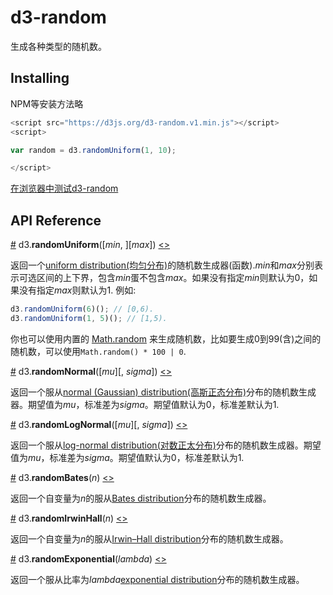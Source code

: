 # d3-random

生成各种类型的随机数。

## Installing

NPM等安装方法略

```js
<script src="https://d3js.org/d3-random.v1.min.js"></script>
<script>

var random = d3.randomUniform(1, 10);

</script>
```

[在浏览器中测试d3-random](https://tonicdev.com/npm/d3-random)

## API Reference

<a name="randomUniform" href="#randomUniform">#</a> d3.<b>randomUniform</b>([<i>min</i>, ][<i>max</i>]) [<>](https://github.com/d3/d3-random/blob/master/src/uniform.js "Source")

返回一个[uniform distribution(均匀分布)](https://en.wikipedia.org/wiki/Uniform_distribution_\(continuous\))的随机数生成器(函数).*min*和*max*分别表示可选区间的上下界，包含*min*蛋不包含*max*。如果没有指定*min*则默认为0，如果没有指定*max*则默认为1. 例如:

```js
d3.randomUniform(6)(); // [0,6).
d3.randomUniform(1, 5)(); // [1,5).
```
你也可以使用内置的 [Math.random](https://developer.mozilla.org/en-US/docs/JavaScript/Reference/Global_Objects/Math/random) 来生成随机数，比如要生成0到99(含)之间的随机数，可以使用`Math.random() * 100 | 0`.

<a name="randomNormal" href="#randomNormal">#</a> d3.<b>randomNormal</b>([<i>mu</i>][, <i>sigma</i>]) [<>](https://github.com/d3/d3-random/blob/master/src/normal.js "Source")

返回一个服从[normal (Gaussian) distribution(高斯正态分布)](https://en.wikipedia.org/wiki/Normal_distribution)分布的随机数生成器。期望值为*mu*，标准差为*sigma*。期望值默认为0，标准差默认为1.

<a name="randomLogNormal" href="#randomLogNormal">#</a> d3.<b>randomLogNormal</b>([<i>mu</i>][, <i>sigma</i>]) [<>](https://github.com/d3/d3-random/blob/master/src/logNormal.js "Source")

返回一个服从[log-normal distribution(对数正太分布)](https://en.wikipedia.org/wiki/Log-normal_distribution)分布的随机数生成器。期望值为*mu*，标准差为*sigma*。期望值默认为0，标准差默认为1.

<a name="randomBates" href="#randomBates">#</a> d3.<b>randomBates</b>(<i>n</i>) [<>](https://github.com/d3/d3-random/blob/master/src/bates.js "Source")

返回一个自变量为*n*的服从[Bates distribution](https://en.wikipedia.org/wiki/Bates_distribution)分布的随机数生成器。

<a name="randomIrwinHall" href="#randomIrwinHall">#</a> d3.<b>randomIrwinHall</b>(<i>n</i>) [<>](https://github.com/d3/d3-random/blob/master/src/irwinHall.js "Source")

返回一个自变量为*n*的服从[Irwin–Hall distribution](https://en.wikipedia.org/wiki/Irwin–Hall_distribution)分布的随机数生成器。

<a name="randomExponential" href="#randomExponential">#</a> d3.<b>randomExponential</b>(<i>lambda</i>) [<>](https://github.com/d3/d3-random/blob/master/src/exponential.js "Source")

返回一个服从比率为*lambda*[exponential distribution](https://en.wikipedia.org/wiki/Exponential_distribution)分布的随机数生成器。
